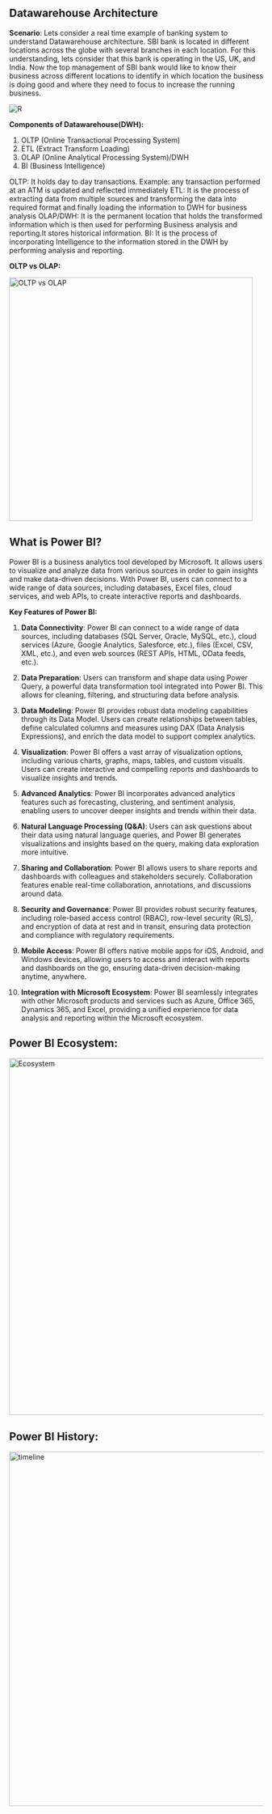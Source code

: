 ## Datawarehouse Architecture
**Scenario**: Lets consider a real time example of banking system to understand Datawarehouse architecture. SBI bank is located in different locations across the globe with several branches in each location. For this understanding, lets consider that this bank is operating in the US, UK, and India. 
Now the top management of SBI bank would like to know their business across different locations to identify in which location the business is doing good and where they need to focus to increase the running business. 

![R](https://github.com/sailajachintala/Power-BI-Zero-to-Hero/assets/65940748/4bdd9fca-3425-476e-9b08-21ad41761d8e)

**Components of Datawarehouse(DWH):**
1. OLTP (Online Transactional Processing System)
2. ETL (Extract Transform Loading)
3. OLAP (Online Analytical Processing System)/DWH
4. BI (Business Intelligence)

OLTP: It holds day to day transactions. Example: any transaction performed at an ATM is updated and reflected immediately
ETL: It is the process of extracting data from multiple sources and transforming the data into required format and finally loading the information to DWH for business analysis
OLAP/DWH: It is the permanent location that holds the transformed information which is then used for performing Business analysis and reporting.It stores historical information.
BI: It is the process of incorporating Intelligence to the information stored in the DWH by performing analysis and reporting.

**OLTP vs OLAP:**

<img width="482" alt="OLTP vs OLAP" src="https://github.com/sailajachintala/Power-BI-Zero-to-Hero/assets/65940748/829e2721-5b07-42bc-94e1-6e347fc4a4f4">

## What is Power BI?
Power BI is a business analytics tool developed by Microsoft. It allows users to visualize and analyze data from various sources in order to gain insights and make data-driven decisions. With Power BI, users can connect to a wide range of data sources, including databases, Excel files, cloud services, and web APIs, to create interactive reports and dashboards.

**Key Features of Power BI:**
1.  **Data Connectivity**: Power BI can connect to a wide range of data sources, including databases (SQL Server, Oracle, MySQL, etc.), cloud services (Azure, Google Analytics, Salesforce, etc.), files (Excel, CSV, XML, etc.), and even web sources (REST APIs, HTML, OData feeds, etc.).

2.  **Data Preparation**: Users can transform and shape data using Power Query, a powerful data transformation tool integrated into Power BI. This allows for cleaning, filtering, and structuring data before analysis.

3. **Data Modeling**: Power BI provides robust data modeling capabilities through its Data Model. Users can create relationships between tables, define calculated columns and measures using DAX (Data Analysis Expressions), and enrich the data model to support complex analytics.

4.  **Visualization**: Power BI offers a vast array of visualization options, including various charts, graphs, maps, tables, and custom visuals. Users can create interactive and compelling reports and dashboards to visualize insights and trends.

5.  **Advanced Analytics**: Power BI incorporates advanced analytics features such as forecasting, clustering, and sentiment analysis, enabling users to uncover deeper insights and trends within their data.

6.  **Natural Language Processing (Q&A)**: Users can ask questions about their data using natural language queries, and Power BI generates visualizations and insights based on the query, making data exploration more intuitive.

7.  **Sharing and Collaboration**: Power BI allows users to share reports and dashboards with colleagues and stakeholders securely. Collaboration features enable real-time collaboration, annotations, and discussions around data.

8.  **Security and Governance**: Power BI provides robust security features, including role-based access control (RBAC), row-level security (RLS), and encryption of data at rest and in transit, ensuring data protection and compliance with regulatory requirements.

9.  **Mobile Access**: Power BI offers native mobile apps for iOS, Android, and Windows devices, allowing users to access and interact with reports and dashboards on the go, ensuring data-driven decision-making anytime, anywhere.

10.  **Integration with Microsoft Ecosystem**: Power BI seamlessly integrates with other Microsoft products and services such as Azure, Office 365, Dynamics 365, and Excel, providing a unified experience for data analysis and reporting within the Microsoft ecosystem.

## Power BI Ecosystem:
<img width="706" alt="Ecosystem" src="https://github.com/sailajachintala/Power-BI-Zero-to-Hero/assets/65940748/4ab21327-261c-485f-bc65-337adea92b6e">

## Power BI History:

<img width="701" alt="timeline" src="https://github.com/sailajachintala/Power-BI-Zero-to-Hero/assets/65940748/33f101be-be16-4c3d-8c6d-028e2322df16">



